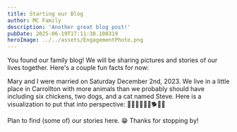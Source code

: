 ```yaml
---
title: Starting our Blog
author: MC Family
description: 'Another great blog post!'
pubDate: 2025-06-19T17:11:38.108319
heroImage: ../../assets/EngagementPhoto.png
---
```

You found our family blog! We will be sharing pictures and stories of our lives together. Here's a couple fun facts for now:

Mary and I were married on Saturday December 2nd, 2023.
We live in a little place in Carrollton with more animals than we probably should have including six chickens, two dogs, and a cat named Steve.
Here is a visualization to put that into perspective: 🐔🐔🐔🐔🐔🐔🐕🐩😼

Plan to find (some of) our stories here. 😁
Thanks for stopping by!
